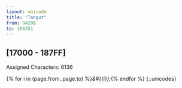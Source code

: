 ```yaml
---
layout: unicode
title: "Tangut"
from: 94208
to: 100351
---
```


## 	[17000 - 187FF]

Assigned Characters: 6136

{% for i in (page.from..page.to) %}<i>&#{{i}};</i>{% endfor %}
{:.unicodes}
